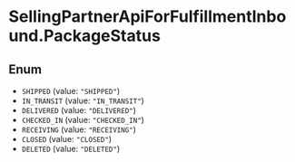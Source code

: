 # SellingPartnerApiForFulfillmentInbound.PackageStatus

## Enum

* `SHIPPED` (value: `"SHIPPED"`)
* `IN_TRANSIT` (value: `"IN_TRANSIT"`)
* `DELIVERED` (value: `"DELIVERED"`)
* `CHECKED_IN` (value: `"CHECKED_IN"`)
* `RECEIVING` (value: `"RECEIVING"`)
* `CLOSED` (value: `"CLOSED"`)
* `DELETED` (value: `"DELETED"`)
